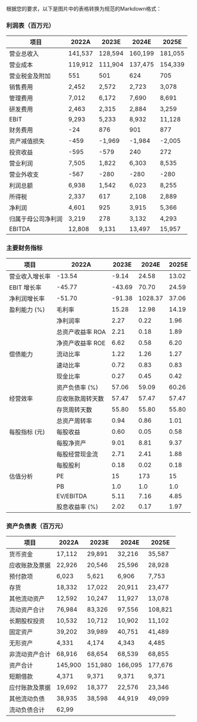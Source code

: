 根据您的要求，以下是图片中的表格转换为规范的Markdown格式：

### 利润表（百万元）
| 项目 | 2022A | 2023E | 2024E | 2025E |
| --- | --- | --- | --- | --- |
| 营业总收入 | 141,537 | 128,594 | 160,199 | 181,055 |
| 营业成本 | 119,912 | 111,904 | 137,475 | 154,339 |
| 营业税金及附加 | 551 | 501 | 624 | 705 |
| 销售费用 | 2,452 | 2,572 | 2,723 | 3,078 |
| 管理费用 | 7,012 | 6,172 | 7,690 | 8,691 |
| 研发费用 | 2,463 | 2,315 | 2,884 | 3,259 |
| EBIT | 9,293 | 5,233 | 8,932 | 11,128 |
| 财务费用 | -24 | 876 | 901 | 877 |
| 资产减值损失 | -459 | -1,969 | -1,984 | -2,005 |
| 投资收益 | -595 | -579 | 240 | 272 |
| 营业利润 | 7,505 | 1,822 | 6,303 | 8,535 |
| 营业外收支 | -567 | -280 | -280 | -280 |
| 利润总额 | 6,938 | 1,542 | 6,023 | 8,255 |
| 所得税 | 2,337 | 617 | 2,108 | 2,889 |
| 净利润 | 4,601 | 925 | 3,915 | 5,366 |
| 归属于母公司净利润 | 3,219 | 278 | 3,132 | 4,293 |
| EBITDA | 12,808 | 9,131 | 13,497 | 15,957 |

### 主要财务指标
| 项目 | 2022A | 2023E | 2024E | 2025E |
| --- | --- | --- | --- | --- |
| 营业收入增长率 | -13.54 | -9.14 | 24.58 | 13.02 |
| EBIT 增长率 | -45.77 | -43.69 | 70.70 | 24.59 |
| 净利润增长率 | -51.70 | -91.38 | 1028.37 | 37.06 |
| 盈利能力 (%) | 毛利率 | 15.28 | 12.98 | 14.19 | 14.76 |
|  | 净利润率 | 2.27 | 0.22 | 1.96 | 2.37 |
|  | 总资产收益率 ROA | 2.21 | 0.18 | 1.89 | 2.42 |
|  | 净资产收益率 ROE | 6.62 | 0.58 | 6.20 | 7.97 |
| 偿债能力 | 流动比率 | 1.22 | 1.26 | 1.27 | 1.30 |
|  | 速动比率 | 0.72 | 0.83 | 0.83 | 0.84 |
|  | 现金比率 | 0.27 | 0.45 | 0.42 | 0.42 |
|  | 资产负债率 (%) | 57.06 | 59.09 | 60.26 | 60.36 |
| 经营效率 | 应收账款周转天数 | 57.47 | 57.47 | 57.47 | 57.47 |
|  | 存货周转天数 | 55.80 | 55.80 | 55.80 | 55.80 |
|  | 总资产周转率 | 0.94 | 0.86 | 1.01 | 1.05 |
| 每股指标 (元) | 每股收益 | 0.60 | 0.05 | 0.58 | 0.80 |
|  | 每股净资产 | 9.01 | 8.81 | 9.37 | 9.99 |
|  | 每股经营现金流 | 2.71 | 2.41 | 1.88 | 2.29 |
|  | 每股股利 | 0.18 | 0.02 | 0.18 | 0.24 |
| 估值分析 | PE | 15 | 173 | 15 | 11 |
|  | PB | 1.0 | 1.0 | 1.0 | 0.9 |
|  | EV/EBITDA | 5.11 | 7.16 | 4.85 | 4.10 |
|  | 股息收益率 (%) | 2.02 | 0.17 | 1.97 | 2.69 |

### 资产负债表（百万元）
| 项目 | 2022A | 2023E | 2024E | 2025E |
| --- | --- | --- | --- | --- |
| 货币资金 | 17,112 | 29,891 | 32,216 | 35,587 |
| 应收账款及票据 | 22,926 | 20,546 | 25,596 | 28,928 |
| 预付款项 | 6,023 | 5,621 | 6,906 | 7,753 |
| 存货 | 18,332 | 17,022 | 20,911 | 23,477 |
| 其他流动资产 | 12,592 | 10,247 | 11,927 | 13,078 |
| 流动资产合计 | 76,984 | 83,326 | 97,556 | 108,821 |
| 长期股权投资 | 10,532 | 10,712 | 10,902 | 11,102 |
| 固定资产 | 39,202 | 39,989 | 40,751 | 41,489 |
| 无形资产 | 4,331 | 4,174 | 4,343 | 4,485 |
| 非流动资产合计 | 68,916 | 68,654 | 68,539 | 68,855 |
| 资产合计 | 145,900 | 151,980 | 166,095 | 177,676 |
| 短期借款 | 4,371 | 9,371 | 9,371 | 9,371 |
| 应付账款及票据 | 19,692 | 18,377 | 22,576 | 23,346 |
| 其他流动负债 | 38,935 | 38,598 | 44,919 | 49,099 |
| 流动负债合计 | 62,99